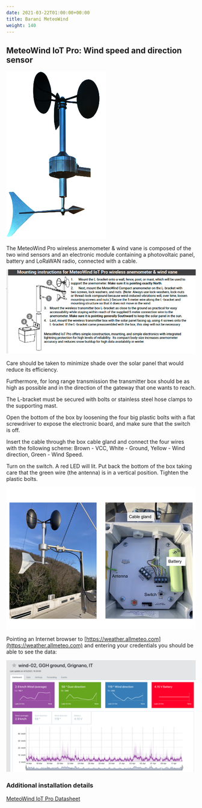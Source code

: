 ```yaml
---
date: 2021-03-22T01:00:00+00:00
title: Barani MeteoWind
weight: 140
---
```


## MeteoWind IoT Pro: Wind speed and direction sensor

![](images/meteowind01.png)

The MeteoWind Pro wireless anemometer & wind vane is composed of the two
wind sensors and an electronic module containing a photovoltaic panel,
battery and LoRaWAN radio, connected with a cable.

![](images/img_barani_meteowind_installation/media/image2.png)

Care should be taken to minimize shade over the solar panel that would
reduce its efficiency.

Furthermore, for long range transmission the transmitter box should be
as high as possible and in the direction of the gateway that one wants
to reach.

The L-bracket must be secured with bolts or stainless steel hose clamps
to the supporting mast.

Open the bottom of the box by loosening the four big plastic bolts with
a flat screwdriver to expose the electronic board, and make sure that
the switch is off.

Insert the cable through the box cable gland and connect the four wires
with the following scheme: Brown - VCC, White - Ground, Yellow - Wind
direction, Green - Wind Speed.

Turn on the switch. A red LED will lit. Put back the bottom of the box
taking care that the green wire (the antenna) is in a vertical position.
Tighten the plastic bolts.

![](images/img_barani_meteowind_installation/media/image1.png)

Pointing an Internet browser to
[https://weather.allmeteo.com](https://weather.allmeteo.com) and
entering your credentials you should be able to see the data:

![](images/img_barani_meteowind_installation/media/image3.png)


### Additional installation details

[MeteoWind IoT Pro Datasheet](https://barani.squarespace.com/s/MeteoWind-IoT-Pro-DataSheet.pdf)

